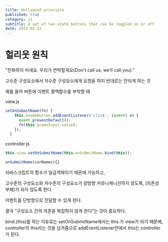```yaml
---
title: Hollywood principle
published: true
category: js
subtitle: A set of two-state buttons that can be toggled on or off
date: 2022-02-22
---
```


# 헐리웃 원칙

"전화하지 마세요. 우리가 연락할게요(Don't call us, we'll call you).”

고수준 구성요소에서 저수준 구성요소에게 요청을 하지 반대로는 안되게 하는 것

예를 들어 버튼에 이벤트 콜백함수를 부착할 때

view.js

```jsx
setOnSubmitName(fn) {
    this.$nameButton.addEventListener('click', (event) => {
      event.preventDefault();
      fn(this.$nameInput.value);
    });
  }
```

controller.js

```jsx
this.view.setOnSubmitName(this.onSubmitName.bind(this));

onSubmitName(carNames){}
```

자바스크립트의 함수가 일급객체이기 때문에 가능하고,

고수준의 구성요소와 저수준의 구성요소가 양방향 커뮤니케니션하지 않도록, (의존성 부패)가 되지 않도록 한다.

이벤트를 단방향으로 전달할 수 있게 한다.

결국 “구성요소 간의 의존을 복잡하지 않게 한다”는 것이 중요하다.

bind.(this)를 하는 이유로는 setOnSubmitName에서는 this.가 view가 되기 때문에, controller의 this라는 것을 넘겨줌으로 addEventListener안에서 this는 controller가 된다.